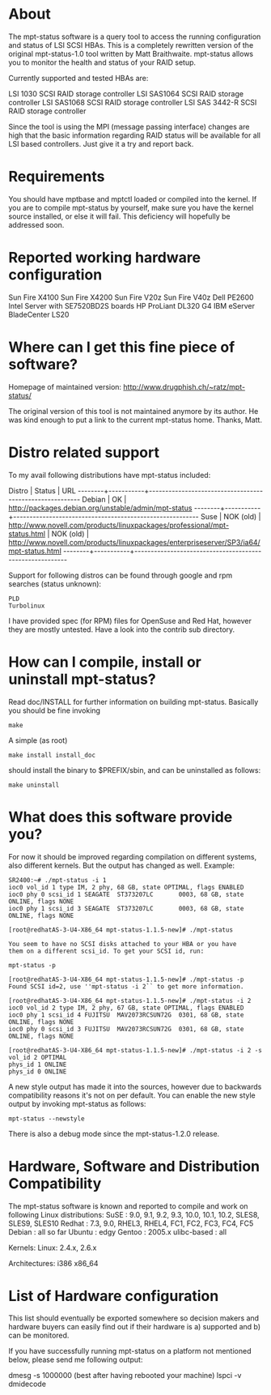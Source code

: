 # About

The mpt-status software is a query tool to access the running configuration and
status of LSI SCSI HBAs. This is a completely rewritten version of the original
mpt-status-1.0 tool written by Matt Braithwaite. mpt-status allows you to
monitor the health and status of your RAID setup.

Currently supported and tested HBAs are:

LSI 1030 SCSI RAID storage controller
LSI SAS1064 SCSI RAID storage controller
LSI SAS1068 SCSI RAID storage controller
LSI SAS 3442-R SCSI RAID storage controller

Since the tool is using the MPI (message passing interface) changes are high
that the basic information regarding RAID status will be available for all
LSI based controllers. Just give it a try and report back.


# Requirements

You should have mptbase and mptctl loaded or compiled into the kernel. If you
are to compile mpt-status by yourself, make sure you have the kernel source
installed, or else it will fail. This deficiency will hopefully be addressed
soon.


# Reported working hardware configuration

Sun Fire X4100
Sun Fire X4200
Sun Fire V20z
Sun Fire V40z
Dell PE2600
Intel Server with SE7520BD2S boards
HP ProLiant DL320 G4
IBM eServer BladeCenter LS20


# Where can I get this fine piece of software?

Homepage of maintained version: http://www.drugphish.ch/~ratz/mpt-status/

The original version of this tool is not maintained anymore by its author. He
was kind enough to put a link to the current mpt-status home. Thanks, Matt.


# Distro related support

To my avail following distributions have mpt-status included:

Distro  | Status    | URL
--------+-----------+---------------------------------------------------------
Debian	| OK        | http://packages.debian.org/unstable/admin/mpt-status
--------+-----------+---------------------------------------------------------
Suse	| NOK (old) | http://www.novell.com/products/linuxpackages/professional/mpt-status.html
	| NOK (old) | http://www.novell.com/products/linuxpackages/enterpriseserver/SP3/ia64/mpt-status.html
--------+-----------+---------------------------------------------------------

Support for following distros can be found through google and rpm searches 
(status unknown):

    PLD 
    Turbolinux

I have provided spec (for RPM) files for OpenSuse and Red Hat, however they are
mostly untested. Have a look into the contrib sub directory.


# How can I compile, install or uninstall mpt-status?

Read doc/INSTALL for further information on building mpt-status. Basically you
should be fine invoking

    make

A simple (as root)

    make install install_doc

should install the binary to $PREFIX/sbin, and can be uninstalled as follows:

    make uninstall


# What does this software provide you?

For now it should be improved regarding compilation on different systems, also
different kernels. But the output has changed as well. Example:

    SR2400:~# ./mpt-status -i 1
    ioc0 vol_id 1 type IM, 2 phy, 68 GB, state OPTIMAL, flags ENABLED
    ioc0 phy 0 scsi_id 1 SEAGATE  ST373207LC       0003, 68 GB, state ONLINE, flags NONE
    ioc0 phy 1 scsi_id 3 SEAGATE  ST373207LC       0003, 68 GB, state ONLINE, flags NONE

    [root@redhatAS-3-U4-X86_64 mpt-status-1.1.5-new]# ./mpt-status

    You seem to have no SCSI disks attached to your HBA or you have
    them on a different scsi_id. To get your SCSI id, run:

    mpt-status -p

    [root@redhatAS-3-U4-X86_64 mpt-status-1.1.5-new]# ./mpt-status -p
    Found SCSI id=2, use ''mpt-status -i 2`` to get more information.

    [root@redhatAS-3-U4-X86_64 mpt-status-1.1.5-new]# ./mpt-status -i 2
    ioc0 vol_id 2 type IM, 2 phy, 67 GB, state OPTIMAL, flags ENABLED
    ioc0 phy 1 scsi_id 4 FUJITSU  MAV2073RCSUN72G  0301, 68 GB, state ONLINE, flags NONE
    ioc0 phy 0 scsi_id 3 FUJITSU  MAV2073RCSUN72G  0301, 68 GB, state ONLINE, flags NONE

    [root@redhatAS-3-U4-X86_64 mpt-status-1.1.5-new]# ./mpt-status -i 2 -s
    vol_id 2 OPTIMAL
    phys_id 1 ONLINE
    phys_id 0 ONLINE

A new style output has made it into the sources, however due to backwards
compatibility reasons it's not on per default. You can enable the new style
output by invoking mpt-status as follows:

    mpt-status --newstyle

There is also a debug mode since the mpt-status-1.2.0 release.


# Hardware, Software and Distribution Compatibility

The mpt-status software is known and reported to compile and work on following
Linux distributions:
SuSE		: 9.0, 9.1, 9.2, 9.3, 10.0, 10.1, 10.2, SLES8, SLES9, SLES10
Redhat		: 7.3, 9.0, RHEL3, RHEL4, FC1, FC2, FC3, FC4, FC5
Debian		: all so far
Ubuntu		: edgy
Gentoo		: 2005.x
ulibc-based	: all

Kernels:
Linux: 2.4.x, 2.6.x

Architectures:
i386
x86_64


# List of Hardware configuration

This list should eventually be exported somewhere so decision makers and 
hardware buyers can easily find out if their hardware is a) supported and
b) can be monitored.

If you have successfully running mpt-status on a platform not mentioned below,
please send me following output:

dmesg -s 1000000 (best after having rebooted your machine)
lspci -v
dmidecode
